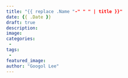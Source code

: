 ```yaml
---
title: "{{ replace .Name "-" " " | title }}"
date: {{ .Date }}
draft: true
description:
image:
categories:
 -
tags:
 -
featured_image:
author: "Googol Lee"
---
```

